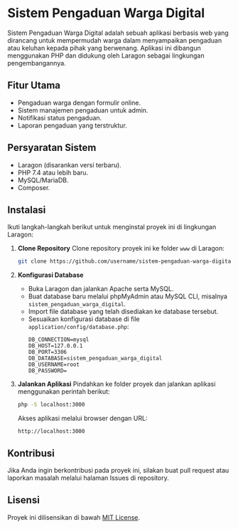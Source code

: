 # Sistem Pengaduan Warga Digital

Sistem Pengaduan Warga Digital adalah sebuah aplikasi berbasis web yang dirancang untuk mempermudah warga dalam menyampaikan pengaduan atau keluhan kepada pihak yang berwenang. Aplikasi ini dibangun menggunakan PHP dan didukung oleh Laragon sebagai lingkungan pengembangannya.

## Fitur Utama
- Pengaduan warga dengan formulir online.
- Sistem manajemen pengaduan untuk admin.
- Notifikasi status pengaduan.
- Laporan pengaduan yang terstruktur.

## Persyaratan Sistem
- Laragon (disarankan versi terbaru).
- PHP 7.4 atau lebih baru.
- MySQL/MariaDB.
- Composer.

## Instalasi

Ikuti langkah-langkah berikut untuk menginstal proyek ini di lingkungan Laragon:

1. **Clone Repository**
    Clone repository proyek ini ke folder `www` di Laragon:
    ```bash
    git clone https://github.com/username/sistem-pengaduan-warga-digital.git
    ```

2. **Konfigurasi Database**
    - Buka Laragon dan jalankan Apache serta MySQL.
    - Buat database baru melalui phpMyAdmin atau MySQL CLI, misalnya `sistem_pengaduan_warga_digital`.
    - Import file database yang telah disediakan ke database tersebut.
    - Sesuaikan konfigurasi database di file `application/config/database.php`:
      ```
      DB_CONNECTION=mysql
      DB_HOST=127.0.0.1
      DB_PORT=3306
      DB_DATABASE=sistem_pengaduan_warga_digital
      DB_USERNAME=root
      DB_PASSWORD=
      ```

3. **Jalankan Aplikasi**
    Pindahkan ke folder proyek dan jalankan aplikasi menggunakan perintah berikut:
    ```bash
    php -S localhost:3000
    ```

    Akses aplikasi melalui browser dengan URL:
    ```
    http://localhost:3000
    ```

## Kontribusi
Jika Anda ingin berkontribusi pada proyek ini, silakan buat pull request atau laporkan masalah melalui halaman Issues di repository.

## Lisensi
Proyek ini dilisensikan di bawah [MIT License](LICENSE).
